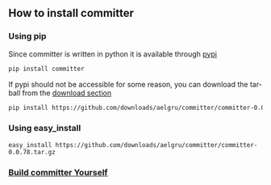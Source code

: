 ## How to install committer

### Using pip 

Since committer is written in python it is available through [pypi](http://pypi.python.org/pypi/committer/)

```bash
pip install committer
```

If pypi should not be accessible for some reason, you can download the tar-ball from the
[download section](https://github.com/aelgru/committer/downloads)

```bash
pip install https://github.com/downloads/aelgru/committer/committer-0.0.78.tar.gz
```

### Using easy_install
```
easy_install https://github.com/downloads/aelgru/committer/committer-0.0.78.tar.gz
```

### [Build committer Yourself](https://github.com/aelgru/committer/blob/master/HOWTO.md)

